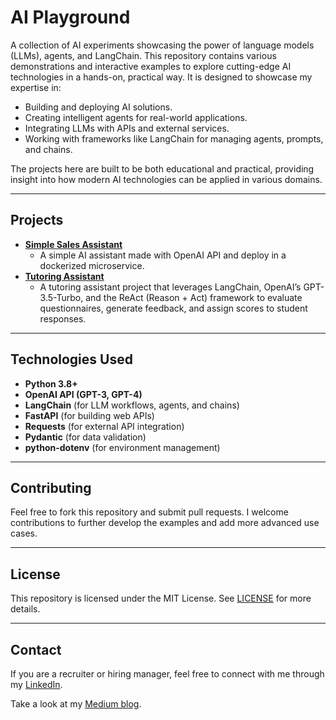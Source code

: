 
# AI Playground

A collection of AI experiments showcasing the power of language models (LLMs), agents, and LangChain. This repository contains various demonstrations and interactive examples to explore cutting-edge AI technologies in a hands-on, practical way. It is designed to showcase my expertise in:
- Building and deploying AI solutions.
- Creating intelligent agents for real-world applications.
- Integrating LLMs with APIs and external services.
- Working with frameworks like LangChain for managing agents, prompts, and chains.

The projects here are built to be both educational and practical, providing insight into how modern AI technologies can be applied in various domains.

---

## Projects

 - **[Simple Sales Assistant](./simple-sales-assistant/)**  
   - A simple AI assistant made with OpenAI API and deploy in a dockerized microservice.
 - **[Tutoring Assistant](./tutoring-assistant/)**
   - A tutoring assistant project that leverages LangChain, OpenAI’s GPT-3.5-Turbo, and the ReAct (Reason + Act) framework to evaluate questionnaires, generate feedback, and assign scores to student responses.

---

## Technologies Used

- **Python 3.8+**
- **OpenAI API (GPT-3, GPT-4)**
- **LangChain** (for LLM workflows, agents, and chains)
- **FastAPI** (for building web APIs)
- **Requests** (for external API integration)
- **Pydantic** (for data validation)
- **python-dotenv** (for environment management)

---

## Contributing

Feel free to fork this repository and submit pull requests. I welcome contributions to further develop the examples and add more advanced use cases.

---

## License

This repository is licensed under the MIT License. See [LICENSE](LICENSE) for more details.

---

## Contact

If you are a recruiter or hiring manager, feel free to connect with me through my [LinkedIn](https://www.linkedin.com/in/ggadelha).

Take a look at my [Medium blog](https://medium.com/@guilhermemgadelha).
